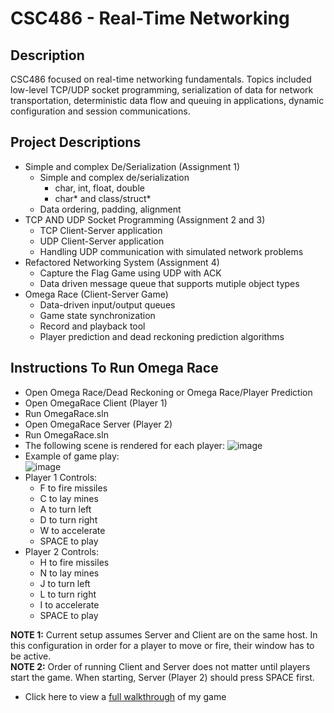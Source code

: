 # CSC486 - Real-Time Networking
## Description
CSC486 focused on real-time networking fundamentals. Topics included low-level TCP/UDP socket programming, serialization of data for network transportation, deterministic data flow and queuing in applications, dynamic configuration and session communications.
## Project Descriptions
* Simple and complex De/Serialization (Assignment 1)
  * Simple and complex de/serialization
    * char, int, float, double
    * char* and class/struct*
  * Data ordering, padding, alignment
* TCP AND UDP Socket Programming (Assignment 2 and 3)
  * TCP Client-Server application
  * UDP Client-Server application
  * Handling UDP communication with simulated network problems
* Refactored Networking System (Assignment 4)
  * Capture the Flag Game using UDP with ACK
  * Data driven message queue that supports mutiple object types
* Omega Race (Client-Server Game)
  * Data-driven input/output queues
  * Game state synchronization
  * Record and playback tool
  * Player prediction and dead reckoning prediction algorithms
 
## Instructions To Run Omega Race
* Open Omega Race/Dead Reckoning or Omega Race/Player Prediction
* Open OmegaRace Client (Player 1)
* Run OmegaRace.sln
* Open OmegaRace Server (Player 2)
* Run OmegaRace.sln
* The following scene is rendered for each player:
  ![image](https://github.com/user-attachments/assets/579fd1d7-f052-4a65-900e-24cb4362840b)
* Example of game play: </br>
  ![image](https://github.com/user-attachments/assets/20741315-b89a-4db2-b036-688fda939740)
* Player 1 Controls:
  * F to fire missiles
  * C to lay mines
  * A to turn left
  * D to turn right
  * W to accelerate
  * SPACE to play
* Player 2 Controls:
  * H to fire missiles
  * N to lay mines
  * J to turn left
  * L to turn right
  * I to accelerate
  * SPACE to play
    
**NOTE 1:** Current setup assumes Server and Client are on the same host. In this configuration in order for a player to move or fire, their window has to be active. </br>
**NOTE 2:** Order of running Client and Server does not matter until players start the game. When starting, Server (Player 2) should press SPACE first.

* Click here to view a [full walkthrough](https://www.youtube.com/watch?v=V-xvuM4aAu8) of my game
